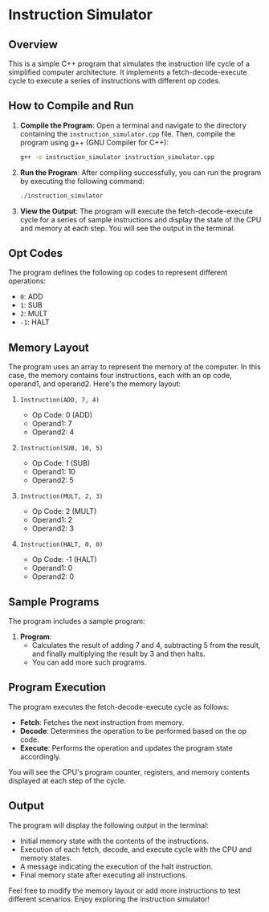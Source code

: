 # Instruction Simulator

## Overview

This is a simple C++ program that simulates the instruction life cycle of a simplified computer architecture. It implements a fetch-decode-execute cycle to execute a series of instructions with different op codes.

## How to Compile and Run

1. **Compile the Program**:
   Open a terminal and navigate to the directory containing the `instruction_simulator.cpp` file. Then, compile the program using g++ (GNU Compiler for C++):

   ```bash
   g++ -o instruction_simulator instruction_simulator.cpp
   ```

2. **Run the Program**:
   After compiling successfully, you can run the program by executing the following command:

   ```bash
   ./instruction_simulator
   ```

3. **View the Output**:
   The program will execute the fetch-decode-execute cycle for a series of sample instructions and display the state of the CPU and memory at each step. You will see the output in the terminal.

## Opt Codes

The program defines the following op codes to represent different operations:

- `0`: ADD
- `1`: SUB
- `2`: MULT
- `-1`: HALT

## Memory Layout

The program uses an array to represent the memory of the computer. In this case, the memory contains four instructions, each with an op code, operand1, and operand2. Here's the memory layout:

1. `Instruction(ADD, 7, 4)`
   - Op Code: 0 (ADD)
   - Operand1: 7
   - Operand2: 4

2. `Instruction(SUB, 10, 5)`
   - Op Code: 1 (SUB)
   - Operand1: 10
   - Operand2: 5

3. `Instruction(MULT, 2, 3)`
   - Op Code: 2 (MULT)
   - Operand1: 2
   - Operand2: 3

4. `Instruction(HALT, 0, 0)`
   - Op Code: -1 (HALT)
   - Operand1: 0
   - Operand2: 0

## Sample Programs

The program includes a sample program:

1. **Program**:
   - Calculates the result of adding 7 and 4, subtracting 5 from the result, and finally multiplying the result by 3 and then halts.
   - You can add more such programs.

## Program Execution

The program executes the fetch-decode-execute cycle as follows:

- **Fetch**: Fetches the next instruction from memory.
- **Decode**: Determines the operation to be performed based on the op code.
- **Execute**: Performs the operation and updates the program state accordingly.

You will see the CPU's program counter, registers, and memory contents displayed at each step of the cycle.

## Output

The program will display the following output in the terminal:

- Initial memory state with the contents of the instructions.
- Execution of each fetch, decode, and execute cycle with the CPU and memory states.
- A message indicating the execution of the halt instruction.
- Final memory state after executing all instructions.

Feel free to modify the memory layout or add more instructions to test different scenarios. Enjoy exploring the instruction simulator!

